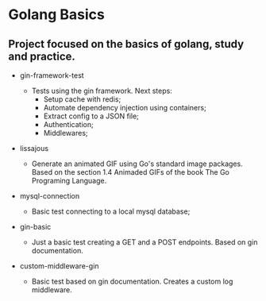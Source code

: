 # Golang Basics

## Project focused on the basics of golang, study and practice.

- gin-framework-test
    - Tests using the gin framework. Next steps:
        - Setup cache with redis;
        - Automate dependency injection using containers;
        - Extract config to a JSON file;
        - Authentication;
        - Middlewares;

- lissajous
    - Generate an animated GIF using Go's standard image packages. Based on the section 1.4 Animaded GIFs of the book The Go Programing Language.
    
- mysql-connection
    - Basic test connecting to a local mysql database;

- gin-basic
    - Just a basic test creating a GET and a POST endpoints. Based on gin documentation.

- custom-middleware-gin
    - Basic test based on gin documentation. Creates a custom log middleware.